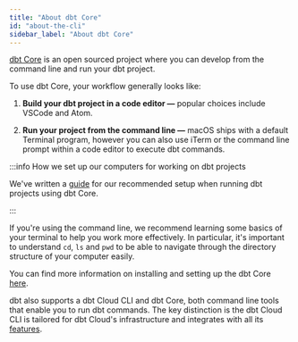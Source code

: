 ```yaml
---
title: "About dbt Core"
id: "about-the-cli"
sidebar_label: "About dbt Core"
---
```


[dbt Core](https://github.com/dbt-labs/dbt-core) is an open sourced project where you can develop from the command line and run your dbt project.

To use dbt Core, your workflow generally looks like:

1. **Build your dbt project in a code editor &mdash;** popular choices include VSCode and Atom.

2. **Run your project from the command line &mdash;** macOS ships with a default Terminal program, however you can also use iTerm or the command line prompt within a code editor to execute dbt commands.

:::info How we set up our computers for working on dbt projects

We've written a [guide](https://discourse.getdbt.com/t/how-we-set-up-our-computers-for-working-on-dbt-projects/243) for our recommended setup when running dbt projects using dbt Core.

:::

If you're using the command line, we recommend learning some basics of your terminal to help you work more effectively. In particular, it's important to understand `cd`, `ls` and `pwd` to be able to navigate through the directory structure of your computer easily.

You can find more information on installing and setting up the dbt Core [here](/docs/core/installation).

dbt also supports a dbt Cloud CLI and dbt Core, both command line tools that enable you to run dbt commands. The key distinction is the dbt Cloud CLI is tailored for dbt Cloud's infrastructure and integrates with all its [features](/docs/cloud/about-cloud/dbt-cloud-features).

